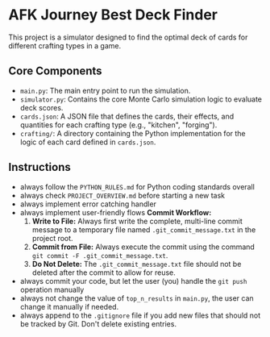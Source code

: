 # AFK Journey Best Deck Finder

This project is a simulator designed to find the optimal deck of cards for different crafting types in a game.

## Core Components
- `main.py`: The main entry point to run the simulation.
- `simulator.py`: Contains the core Monte Carlo simulation logic to evaluate deck scores.
- `cards.json`: A JSON file that defines the cards, their effects, and quantities for each crafting type (e.g., "kitchen", "forging").
- `crafting/`: A directory containing the Python implementation for the logic of each card defined in `cards.json`.

## Instructions
* always follow the `PYTHON_RULES.md` for Python coding standards overall
* always check `PROJECT_OVERVIEW.md` before starting a new task
* always implement error catching handler
* always implement user-friendly flows
**Commit Workflow:**
    1.  **Write to File:** Always first write the complete, multi-line commit message to a temporary file named `.git_commit_message.txt` in the project root.
    2.  **Commit from File:** Always execute the commit using the command `git commit -F .git_commit_message.txt`.
    3.  **Do Not Delete:** The `.git_commit_message.txt` file should not be deleted after the commit to allow for reuse.
* always commit your code, but let the user (you) handle the `git push` operation manually
* always not change the value of `top_n_results` in `main.py`, the user can change it manually if needed.
* always append to the `.gitignore` file if you add new files that should not be tracked by Git. Don't delete existing entries.
